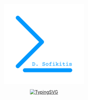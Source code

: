 <div align="center">

[![dSofikitis)](https://github.com/dSofikitis/dsofikitis/blob/main/res/dsofikitis.png)](https://dsofikitis.github.io)

[![TypingSVG](https://readme-typing-svg.herokuapp.com/?lines=A.I.+BigData+Cloud+InfoSec;Flawless+Code.+Always.;dsofikitis.github.io&width=500&height=50&color=0099ff&center=true)](https://github.com/dSofikitis)

</div>
